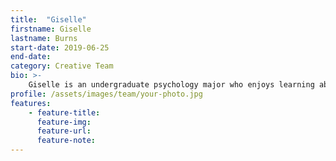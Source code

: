 ```yaml
---
title:  "Giselle"
firstname: Giselle
lastname: Burns
start-date: 2019-06-25 
end-date:
category: Creative Team
bio: >- 
    Giselle is an undergraduate psychology major who enjoys learning about learning. She seeks to help students learn using the most efficient, but effective ways possible.
profile: /assets/images/team/your-photo.jpg
features:
    - feature-title: 
      feature-img: 
      feature-url: 
      feature-note: 
---
```

